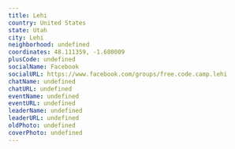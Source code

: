 ```yaml
---
title: Lehi
country: United States
state: Utah
city: Lehi
neighborhood: undefined
coordinates: 48.111359, -1.680009
plusCode: undefined
socialName: Facebook
socialURL: https://www.facebook.com/groups/free.code.camp.lehi
chatName: undefined
chatURL: undefined
eventName: undefined
eventURL: undefined
leaderName: undefined
leaderURL: undefined
oldPhoto: undefined
coverPhoto: undefined
---
```


